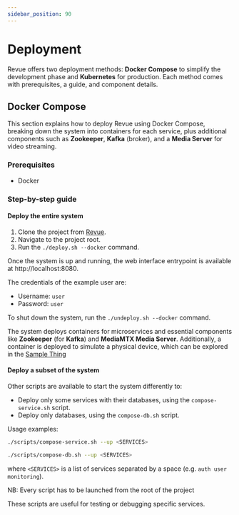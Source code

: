 ```yaml
---
sidebar_position: 90
---
```


# Deployment

Revue offers two deployment methods: **Docker Compose** to simplify the development phase and **Kubernetes** for
production.
Each method comes with prerequisites, a guide, and component details.

## Docker Compose

This section explains how to deploy Revue using Docker Compose,
breaking down the system into containers for each service,
plus additional components such as **Zookeeper**, **Kafka** (broker), and a **Media Server** for video streaming.

### Prerequisites

- Docker

### Step-by-step guide

#### Deploy the entire system

1. Clone the project from [Revue](https://github.com/revue-org/revue).
2. Navigate to the project root.
3. Run the `./deploy.sh --docker` command.

Once the system is up and running, the web interface entrypoint is available at http://localhost:8080.

The credentials of the example user are:

- Username: `user`
- Password: `user`

To shut down the system, run the `./undeploy.sh --docker` command.

The system deploys containers for microservices and essential components like **Zookeeper**
(for **Kafka**) and **MediaMTX Media Server**.
Additionally, a container is deployed to simulate a physical device,
which can be explored in the [Sample Thing](https://github.com/revue-org/revue-sample-thing)

#### Deploy a subset of the system

Other scripts are available to start the system differently to:

- Deploy only some services with their databases, using the `compose-service.sh` script.
- Deploy only databases, using the `compose-db.sh` script.

Usage examples:

```bash 
./scripts/compose-service.sh --up <SERVICES>
```

```bash
./scripts/compose-db.sh --up <SERVICES>
``` 

where `<SERVICES>` is a list of services separated by a space (e.g. `auth user monitoring`).

NB: Every script has to be launched from the root of the project

These scripts are useful for testing or debugging specific services.
